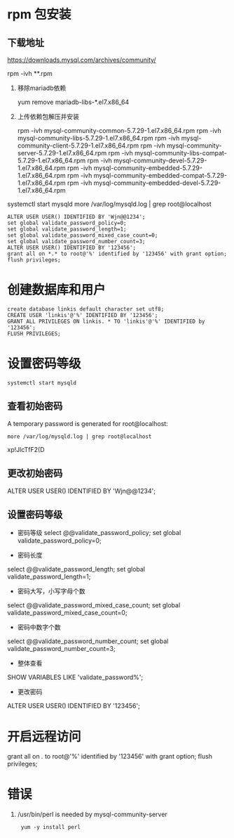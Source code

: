 # rpm 包安装

## 下载地址

https://downloads.mysql.com/archives/community/

rpm -ivh **.rpm


1. 移除mariadb依赖
    
    yum remove mariadb-libs-*.el7.x86_64

2. 上传依赖包解压并安装

    rpm -ivh mysql-community-common-5.7.29-1.el7.x86_64.rpm 
    rpm -ivh mysql-community-libs-5.7.29-1.el7.x86_64.rpm 
    rpm -ivh mysql-community-client-5.7.29-1.el7.x86_64.rpm 
    rpm -ivh mysql-community-server-5.7.29-1.el7.x86_64.rpm
    rpm -ivh mysql-community-libs-compat-5.7.29-1.el7.x86_64.rpm
    rpm -ivh mysql-community-devel-5.7.29-1.el7.x86_64.rpm
    rpm -ivh mysql-community-embedded-5.7.29-1.el7.x86_64.rpm
    rpm -ivh mysql-community-embedded-compat-5.7.29-1.el7.x86_64.rpm
    rpm -ivh mysql-community-embedded-devel-5.7.29-1.el7.x86_64.rpm


systemctl start mysqld
more /var/log/mysqld.log | grep root@localhost


    ALTER USER USER() IDENTIFIED BY 'Wjn@@1234';
    set global validate_password_policy=0;
    set global validate_password_length=1;
    set global validate_password_mixed_case_count=0;
    set global validate_password_number_count=3;
    ALTER USER USER() IDENTIFIED BY '123456';
    grant all on *.* to root@'%' identified by '123456' with grant option;
    flush privileges;


# 创建数据库和用户

    create database linkis default character set utf8;
    CREATE USER 'linkis'@'%' IDENTIFIED BY '123456';
    GRANT ALL PRIVILEGES ON linkis. * TO 'linkis'@'%' IDENTIFIED by '123456';
    FLUSH PRIVILEGES;



# 设置密码等级

    systemctl start mysqld

## 查看初始密码

A temporary password is generated for root@localhost:

    more /var/log/mysqld.log | grep root@localhost

xp!JlcTfF2(D

## 更改初始密码

ALTER USER USER() IDENTIFIED BY 'Wjn@@1234';

## 设置密码等级

* 密码等级
select @@validate_password_policy;
set global validate_password_policy=0;

* 密码长度

select @@validate_password_length;
set global validate_password_length=1;

* 密码大写，小写字母个数

select @@validate_password_mixed_case_count;
set global validate_password_mixed_case_count=0;

* 密码中数字个数

select @@validate_password_number_count;
set global validate_password_number_count=3;

* 整体查看

SHOW VARIABLES LIKE 'validate_password%';

* 更改密码

ALTER USER USER() IDENTIFIED BY '123456';


# 开启远程访问

grant all on *.* to root@'%' identified by '123456' with grant option;
flush privileges;




# 错误

1. /usr/bin/perl is needed by mysql-community-server

        yum -y install perl